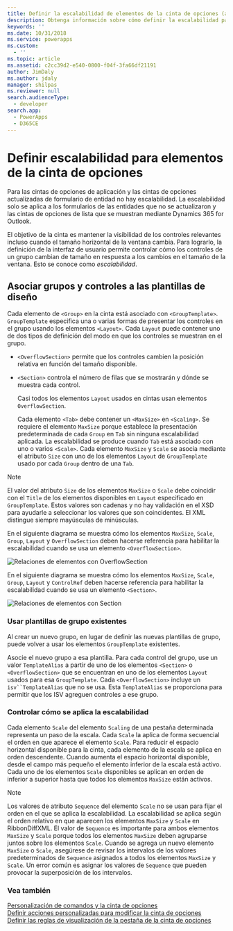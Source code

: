 ```yaml
---
title: Definir la escalabilidad de elementos de la cinta de opciones (aplicaciones basadas en modelos) | Microsoft Docs
description: Obtenga información sobre cómo definir la escalabilidad para los elementos de la cinta de opciones.
keywords: ''
ms.date: 10/31/2018
ms.service: powerapps
ms.custom:
  - ''
ms.topic: article
ms.assetid: c2cc39d2-e540-0800-f04f-3fa66df21191
author: JimDaly
ms.author: jdaly
manager: shilpas
ms.reviewer: null
search.audienceType:
  - developer
search.app:
  - PowerApps
  - D365CE
---
```


# <a name="define-scaling-for-ribbon-elements"></a>Definir escalabilidad para elementos de la cinta de opciones

<!-- https://docs.microsoft.com/dynamics365/customer-engagement/developer/customize-dev/define-scaling-ribbon-elements -->

Para las cintas de opciones de aplicación y las cintas de opciones actualizadas de formulario de entidad no hay escalabilidad. La escalabilidad solo se aplica a los formularios de las entidades que no se actualizaron y las cintas de opciones de lista que se muestran mediante Dynamics 365 for Outlook.  
  
 El objetivo de la cinta es mantener la visibilidad de los controles relevantes incluso cuando el tamaño horizontal de la ventana cambia. Para lograrlo, la definición de la interfaz de usuario permite controlar cómo los controles de un grupo cambian de tamaño en respuesta a los cambios en el tamaño de la ventana. Esto se conoce como *escalabilidad*.  
  
## <a name="associate-groups-and-controls-to-layout-templates"></a>Asociar grupos y controles a las plantillas de diseño  
 Cada elemento de `<Group>` en la cinta está asociado con `<GroupTemplate>`. `GroupTemplate` especifica una o varias formas de presentar los controles en el grupo usando los elementos `<Layout>`. Cada `Layout` puede contener uno de dos tipos de definición del modo en que los controles se muestran en el grupo.  
  
- `<OverflowSection>` permite que los controles cambien la posición relativa en función del tamaño disponible.  
  
- `<Section>` controla el número de filas que se mostrarán y dónde se muestra cada control.  
  
  Casi todos los elementos `Layout` usados en cintas usan elementos `OverflowSection`.  
  
  Cada elemento `<Tab>` debe contener un `<MaxSize>` en `<Scaling>`. Se requiere el elemento `MaxSize` porque establece la presentación predeterminada de cada `Group` en `Tab` sin ninguna escalabilidad aplicada. La escalabilidad se produce cuando `Tab` está asociado con uno o varios `<Scale>`. Cada elemento `MaxSize` y `Scale` se asocia mediante el atributo `Size` con uno de los elementos `Layout` de `GroupTemplate` usado por cada `Group` dentro de una `Tab`.  
  
> [!NOTE]
>  El valor del atributo `Size` de los elementos `MaxSize` o `Scale` debe coincidir con el `Title` de los elementos disponibles en `Layout` especificado en `GroupTemplate`. Estos valores son cadenas y no hay validación en el XSD para ayudarle a seleccionar los valores que son coincidentes. El XML distingue siempre mayúsculas de minúsculas.  
  
 En el siguiente diagrama se muestra cómo los elementos `MaxSize`, `Scale`, `Group`, `Layout` y `OverflowSection` deben hacerse referencia para habilitar la escalabilidad cuando se usa un elemento `<OverflowSection>`.  
  
 ![Relaciones de elementos con OverflowSection](media/ribbon-ui-definition.png "Relaciones de elementos con OverflowSection")  
  
 En el siguiente diagrama se muestra cómo los elementos `MaxSize`, `Scale`, `Group`, `Layout` y `ControlRef` deben hacerse referencia para habilitar la escalabilidad cuando se usa un elemento `<Section>`.  
  
 ![Relaciones de elementos con Section](media/ui-definition.png "Relaciones de elementos con Section") 
  
### <a name="use-existing-group-templates"></a>Usar plantillas de grupo existentes  
 Al crear un nuevo grupo, en lugar de definir las nuevas plantillas de grupo, puede volver a usar los elementos `GroupTemplate` existentes.  
  
 Asocie el nuevo grupo a esa plantilla. Para cada control del grupo, use un valor `TemplateAlias` a partir de uno de los elementos `<Section>` o `<OverflowSection>` que se encuentran en uno de los elementos `Layout` usados para esa `GroupTemplate`. Cada `<OverflowSection>` incluye un `isv``TemplateAlias` que no se usa. Esta `TemplateAlias` se proporciona para permitir que los ISV agreguen controles a ese grupo.  
  
### <a name="control-how-scaling-is-applied"></a>Controlar cómo se aplica la escalabilidad  
 Cada elemento `Scale` del elemento `Scaling` de una pestaña determinada representa un paso de la escala. Cada `Scale` la aplica de forma secuencial el orden en que aparece el elemento `Scale`. Para reducir el espacio horizontal disponible para la cinta, cada elemento de la escala se aplica en orden descendente. Cuando aumenta el espacio horizontal disponible, desde el campo más pequeño el elemento inferior de la escala está activo. Cada uno de los elementos `Scale` disponibles se aplican en orden de inferior a superior hasta que todos los elementos `MaxSize` están activos.  
  
> [!NOTE]
>  Los valores de atributo `Sequence` del elemento `Scale` no se usan para fijar el orden en el que se aplica la escalabilidad. La escalabilidad se aplica según el orden relativo en que aparecen los elementos `MaxSize` y `Scale` en RibbonDiffXML. El valor de `Sequence` es importante para ambos elementos `MaxSize` y `Scale` porque todos los elementos `MaxSize` deben agruparse juntos sobre los elementos `Scale`. Cuando se agrega un nuevo elemento `MaxSize` o `Scale`, asegúrese de revisar los intervalos de los valores predeterminados de `Sequence` asignados a todos los elementos `MaxSize` y `Scale`. Un error común es asignar los valores de `Sequence` que pueden provocar la superposición de los intervalos.  
  
### <a name="see-also"></a>Vea también  
 [Personalización de comandos y la cinta de opciones](customize-commands-ribbon.md)   
 [Definir acciones personalizadas para modificar la cinta de opciones](define-custom-actions-modify-ribbon.md)   
 [Definir las reglas de visualización de la pestaña de la cinta de opciones](define-ribbon-tab-display-rules.md)
